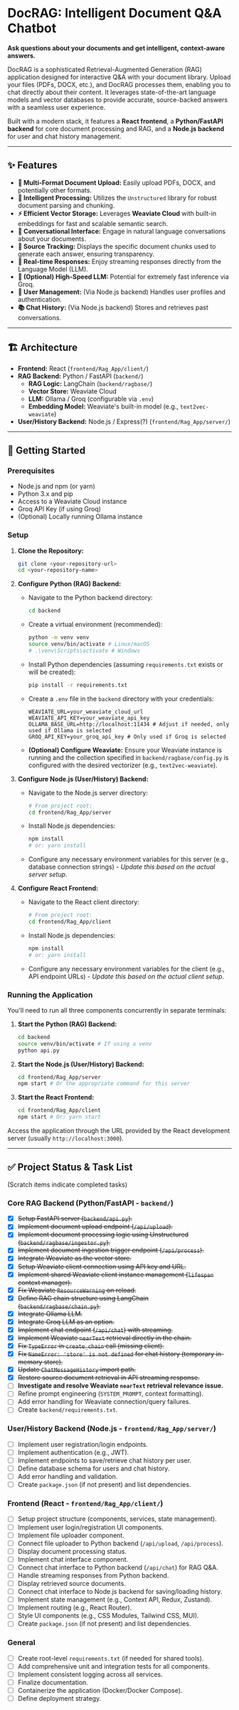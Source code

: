 # DocRAG: Intelligent Document Q&A Chatbot

**Ask questions about your documents and get intelligent, context-aware answers.**

DocRAG is a sophisticated Retrieval-Augmented Generation (RAG) application designed for interactive Q&A with your document library. Upload your files (PDFs, DOCX, etc.), and DocRAG processes them, enabling you to chat directly about their content. It leverages state-of-the-art language models and vector databases to provide accurate, source-backed answers with a seamless user experience.

Built with a modern stack, it features a **React frontend**, a **Python/FastAPI backend** for core document processing and RAG, and a **Node.js backend** for user and chat history management.

---

## ✨ Features

* **📄 Multi-Format Document Upload:** Easily upload PDFs, DOCX, and potentially other formats.
* **🧠 Intelligent Processing:** Utilizes the `Unstructured` library for robust document parsing and chunking.
* **⚡ Efficient Vector Storage:** Leverages **Weaviate Cloud** with built-in embeddings for fast and scalable semantic search.
* **💬 Conversational Interface:** Engage in natural language conversations about your documents.
* **🧾 Source Tracking:** Displays the specific document chunks used to generate each answer, ensuring transparency.
* **💨 Real-time Responses:** Enjoy streaming responses directly from the Language Model (LLM).
* **🚀 (Optional) High-Speed LLM:** Potential for extremely fast inference via Groq.
* **👤 User Management:** (Via Node.js backend) Handles user profiles and authentication.
* **📚 Chat History:** (Via Node.js backend) Stores and retrieves past conversations.

---

## 🏗️ Architecture

* **Frontend:** React (`frontend/Rag_App/client/`)
* **RAG Backend:** Python / FastAPI (`backend/`)
  * **RAG Logic:** LangChain (`backend/ragbase/`)
  * **Vector Store:** Weaviate Cloud
  * **LLM:** Ollama / Groq (configurable via `.env`)
  * **Embedding Model:** Weaviate's built-in model (e.g., `text2vec-weaviate`)
* **User/History Backend:** Node.js / Express(?) (`frontend/Rag_App/server/`)

---

## 🚀 Getting Started

### Prerequisites

* Node.js and npm (or yarn)
* Python 3.x and pip
* Access to a Weaviate Cloud instance
* Groq API Key (if using Groq)
* (Optional) Locally running Ollama instance

### Setup

1. **Clone the Repository:**

    ```bash
    git clone <your-repository-url>
    cd <your-repository-name>
    ```

2. **Configure Python (RAG) Backend:**
    * Navigate to the Python backend directory:

        ```bash
        cd backend
        ```

    * Create a virtual environment (recommended):

        ```bash
        python -m venv venv
        source venv/bin/activate # Linux/macOS
        # .\venv\Scripts\activate # Windows
        ```

    * Install Python dependencies (assuming `requirements.txt` exists or will be created):

        ```bash
        pip install -r requirements.txt
        ```

    * Create a `.env` file in the `backend` directory with your credentials:

        ```dotenv
        WEAVIATE_URL=your_weaviate_cloud_url
        WEAVIATE_API_KEY=your_weaviate_api_key
        OLLAMA_BASE_URL=http://localhost:11434 # Adjust if needed, only used if Ollama is selected
        GROQ_API_KEY=your_groq_api_key # Only used if Groq is selected
        ```

    * **(Optional) Configure Weaviate:** Ensure your Weaviate instance is running and the collection specified in `backend/ragbase/config.py` is configured with the desired vectorizer (e.g., `text2vec-weaviate`).

3. **Configure Node.js (User/History) Backend:**
    * Navigate to the Node.js server directory:

        ```bash
        # From project root:
        cd frontend/Rag_App/server
        ```

    * Install Node.js dependencies:

        ```bash
        npm install
        # or: yarn install
        ```

    * Configure any necessary environment variables for this server (e.g., database connection strings) - *Update this based on the actual server setup*.

4. **Configure React Frontend:**
    * Navigate to the React client directory:

        ```bash
        # From project root:
        cd frontend/Rag_App/client
        ```

    * Install Node.js dependencies:

        ```bash
        npm install
        # or: yarn install
        ```

    * Configure any necessary environment variables for the client (e.g., API endpoint URLs) - *Update this based on the actual client setup*.

### Running the Application

You'll need to run all three components concurrently in separate terminals:

1. **Start the Python (RAG) Backend:**

    ```bash
    cd backend
    source venv/bin/activate # If using a venv
    python api.py
    ```

2. **Start the Node.js (User/History) Backend:**

    ```bash
    cd frontend/Rag_App/server
    npm start # Or the appropriate command for this server
    ```

3. **Start the React Frontend:**

    ```bash
    cd frontend/Rag_App/client
    npm start # Or: yarn start
    ```

Access the application through the URL provided by the React development server (usually `http://localhost:3000`).

---

## ✅ Project Status & Task List

(Scratch items indicate completed tasks)

### Core RAG Backend (Python/FastAPI - `backend/`)

* [x] ~~Setup FastAPI server (`backend/api.py`).~~
* [x] ~~Implement document upload endpoint (`/api/upload`).~~
* [x] ~~Implement document processing logic using Unstructured (`backend/ragbase/ingestor.py`).~~
* [x] ~~Implement document ingestion trigger endpoint (`/api/process`).~~
* [x] ~~Integrate Weaviate as the vector store.~~
* [x] ~~Setup Weaviate client connection using API key and URL.~~
* [x] ~~Implement shared Weaviate client instance management (`lifespan` context manager).~~
* [x] ~~Fix Weaviate `ResourceWarning` on reload.~~
* [x] ~~Define RAG chain structure using LangChain (`backend/ragbase/chain.py`).~~
* [x] ~~Integrate Ollama LLM.~~
* [x] ~~Integrate Groq LLM as an option.~~
* [x] ~~Implement chat endpoint (`/api/chat`) with streaming.~~
* [x] ~~Implement Weaviate `nearText` retrieval directly in the chain.~~
* [x] ~~Fix `TypeError` in `create_chain` call (missing client).~~
* [x] ~~Fix `NameError: 'store' is not defined` for chat history (temporary in-memory store).~~
* [x] ~~Update `ChatMessageHistory` import path.~~
* [x] ~~Restore source document retrieval in API streaming response.~~
* [ ] **Investigate and resolve Weaviate `nearText` retrieval relevance issue.**
* [ ] Refine prompt engineering (`SYSTEM_PROMPT`, context formatting).
* [ ] Add error handling for Weaviate connection/query failures.
* [ ] Create `backend/requirements.txt`.

### User/History Backend (Node.js - `frontend/Rag_App/server/`)

* [ ] Implement user registration/login endpoints.
* [ ] Implement authentication (e.g., JWT).
* [ ] Implement endpoints to save/retrieve chat history per user.
* [ ] Define database schema for users and chat history.
* [ ] Add error handling and validation.
* [ ] Create `package.json` (if not present) and list dependencies.

### Frontend (React - `frontend/Rag_App/client/`)

* [ ] Setup project structure (components, services, state management).
* [ ] Implement user login/registration UI components.
* [ ] Implement file uploader component.
* [ ] Connect file uploader to Python backend (`/api/upload`, `/api/process`).
* [ ] Display document processing status.
* [ ] Implement chat interface component.
* [ ] Connect chat interface to Python backend (`/api/chat`) for RAG Q&A.
* [ ] Handle streaming responses from Python backend.
* [ ] Display retrieved source documents.
* [ ] Connect chat interface to Node.js backend for saving/loading history.
* [ ] Implement state management (e.g., Context API, Redux, Zustand).
* [ ] Implement routing (e.g., React Router).
* [ ] Style UI components (e.g., CSS Modules, Tailwind CSS, MUI).
* [ ] Create `package.json` (if not present) and list dependencies.

### General

* [ ] Create root-level `requirements.txt` (if needed for shared tools).
* [ ] Add comprehensive unit and integration tests for all components.
* [ ] Implement consistent logging across all services.
* [ ] Finalize documentation.
* [ ] Containerize the application (Docker/Docker Compose).
* [ ] Define deployment strategy.
